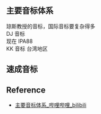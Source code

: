 ## 主要音标体系

琼斯教授的音标，国际音标要复杂得多  
DJ 音标  
现在 IPA88  
KK 音标 台湾地区

## 速成音标

## Reference

- [主要音标体系_哔哩哔哩_bilibili](https://www.bilibili.com/video/BV1iV411z7Nj?p=2&vd_source=fd4ee36c98545e734618a1ca0e0847e9)
